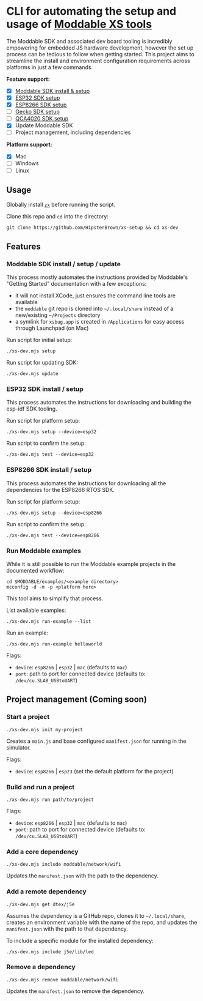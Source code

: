 # CLI for automating the setup and usage of [Moddable XS tools](https://github.com/Moddable-OpenSource/moddable/blob/public/documentation/Moddable%20SDK%20-%20Getting%20Started.md)

The Moddable SDK and associated dev board tooling is incredibly empowering for embedded JS hardware development, however the set up process can be tedious to follow when getting started. This project aims to streamline the install and environment configuration requirements across platforms in just a few commands.

**Feature support:**

- [X] [Moddable SDK install & setup](https://github.com/Moddable-OpenSource/moddable/blob/public/documentation/Moddable%20SDK%20-%20Getting%20Started.md)
- [X] [ESP32 SDK setup](https://github.com/Moddable-OpenSource/moddable/blob/public/documentation/devices/esp32.md)
- [X] [ESP8266 SDK setup](https://github.com/Moddable-OpenSource/moddable/blob/public/documentation/devices/esp8266.md)
- [ ] [Gecko SDK setup](https://github.com/Moddable-OpenSource/moddable/blob/public/documentation/devices/gecko/GeckoBuild.md)
- [ ] [QCA4020 SDK setup](https://github.com/Moddable-OpenSource/moddable/blob/public/documentation/devices/qca4020/README.md)
- [X] Update Moddable SDK
- [ ] Project management, including dependencies

**Platform support:**

- [X] Mac
- [ ] Windows
- [ ] Linux

## Usage

Globally install [`zx`](https://github.com/google/zx) before running the script.

Clone this repo and `cd` into the directory:

```
git clone https://github.com/HipsterBrown/xs-setup && cd xs-dev
```

## Features

### Moddable SDK install / setup / update

This process mostly automates the instructions provided by Moddable's "Getting Started" documentation with a few exceptions:

- it will not install XCode, just ensures the command line tools are available
- the `moddable` git repo is cloned into `~/.local/share` instead of a new/existing `~/Projects` directory
- a symlink for `xsbug.app` is created in `/Applications` for easy access through Launchpad (on Mac)

Run script for initial setup:

```
./xs-dev.mjs setup
```

Run script for updating SDK:

```
./xs-dev.mjs update
```

### ESP32 SDK install / setup

This process automates the instructions for downloading and building the esp-idf SDK tooling.

Run script for platform setup:

```
./xs-dev.mjs setup --device=esp32
```

Run script to confirm the setup:

```
./xs-dev.mjs test --device=esp32
```

### ESP8266 SDK install / setup

This process automates the instructions for downloading all the dependencies for the ESP8266 RTOS SDK.

Run script for platform setup:

```
./xs-dev.mjs setup --device=esp8266
```

Run script to confirm the setup:

```
./xs-dev.mjs test --device=esp8266
```

### Run Moddable examples

While it is still possible to run the Moddable example projects in the documented workflow:

```
cd $MODDABLE/examples/<example directory>
mcconfig -d -m -p <platform here>
```

This tool aims to simplify that process.

List available examples:
```
./xs-dev.mjs run-example --list
```

Run an example:
```
./xs-dev.mjs run-example helloworld
```

Flags:

- `device`: `esp8266` | `esp32` | `mac` (defaults to `mac`)
- `port`: path to port for connected device (defaults to: `/dev/cu.SLAB_USBtoUART`)

## Project management (Coming soon)

### Start a project


```
./xs-dev.mjs init my-project
```

Creates a `main.js` and base configured `manifest.json` for running in the simulator.

Flags:

- `device`: `esp8266` | `esp23` (set the default platform for the project)

### Build and run a project

```
./xs-dev.mjs run path/to/project
```

Flags:

- `device`: `esp8266` | `esp32` | `mac` (defaults to `mac`)
- `port`: path to port for connected device (defaults to: `/dev/cu.SLAB_USBtoUART`)

### Add a core dependency

```
./xs-dev.mjs include moddable/network/wifi
```

Updates the `manifest.json` with the path to the dependency.

### Add a remote dependency

```
./xs-dev.mjs get dtex/j5e
```

Assumes the dependency is a GitHub repo, clones it to `~/.local/share`, creates an environment variable with the name of the repo, and updates the `manifest.json` with the path to that dependency.

To include a specific module for the installed dependency:

```
./xs-dev.mjs include j5e/lib/led
```

### Remove a dependency

```
./xs-dev.mjs remove moddable/network/wifi
```

Updates the `manifest.json` to remove the dependency.
